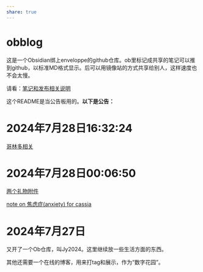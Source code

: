 ```yaml
---  
share: true  
---  
```

# obblog  
  
这是一个Obsidian绑上enveloppe的github仓库。ob里标记成共享的笔记可以推到github，以标准MD格式显示。后可以用镜像站的方式共享给别人，这样速度也不会太慢。  
  
请看：[笔记和发布相关说明](./%E7%AC%94%E8%AE%B0%E5%92%8C%E5%8F%91%E5%B8%83%E7%9B%B8%E5%85%B3%E8%AF%B4%E6%98%8E.md)  
  
这个README是当公告板用的。**以下是公告：**  
  
# 2024年7月28日16:32:24  
  
[哥林多相关](./1.%E4%B8%AA%E4%BA%BA%E4%B8%9C%E8%A5%BF/3.bible/%E5%93%A5%E6%9E%97%E5%A4%9A%E7%9B%B8%E5%85%B3.md)  
  
# 2024年7月28日00:06:50  
  
[两个礼物附件](./2.CASSIA/2.%E7%A4%BC%E7%89%A9/%E4%B8%A4%E4%B8%AA%E7%A4%BC%E7%89%A9%E9%99%84%E4%BB%B6.md)  
  
[note on 焦虑症(anxiety) for cassia](./2.CASSIA/5.%E5%BF%83%E7%90%86%E5%81%A5%E5%BA%B7/note%20on%20%E7%84%A6%E8%99%91%E7%97%87(anxiety)%20for%20cassia.md)  
  
# 2024年7月27日  
  
又开了一个Ob仓库，叫Jy2024。这里继续放一些生活方面的东西。  
  
其他还需要一个在线的博客，用来打tag和展示，作为“数字花园”。  
  
  
